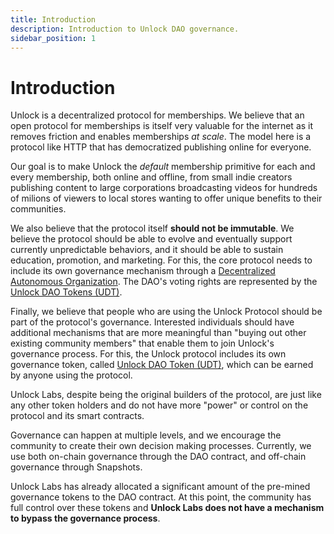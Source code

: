 ```yaml
---
title: Introduction
description: Introduction to Unlock DAO governance.
sidebar_position: 1
---
```


# Introduction

Unlock is a decentralized protocol for memberships. We believe that an open protocol for memberships is itself very valuable for the internet as it removes friction and enables memberships _at scale_. The model here is a protocol like HTTP that has democratized publishing online for everyone.

Our goal is to make Unlock the _default_ membership primitive for each and every membership, both online and offline, from small indie creators publishing content to large corporations broadcasting videos for hundreds of milions of viewers to local stores wanting to offer unique benefits to their communities.

We also believe that the protocol itself **should not be immutable**. We believe the protocol should be able to evolve and eventually support currently unpredictable behaviors, and it should be able to sustain education, promotion, and marketing. For this, the core protocol needs to include its own governance mechanism through a [Decentralized Autonomous Organization](./unlock-dao.md). The DAO's voting rights are represented by the [Unlock DAO Tokens (UDT)](./unlock-dao-tokens.mdx).

Finally, we believe that people who are using the Unlock Protocol should be part of the protocol's governance. Interested individuals should have additional mechanisms that are more meaningful than "buying out other existing community members" that enable them to join Unlock's governance process. For this, the Unlock protocol includes its own governance token, called [Unlock DAO Token (UDT)](./unlock-dao-tokens.mdx), which can be earned by anyone using the protocol.

Unlock Labs, despite being the original builders of the protocol, are just like any other token holders and do not have more "power" or control on the protocol and its smart contracts.

Governance can happen at multiple levels, and we encourage the community to create their own decision making processes. Currently, we use both on-chain governance through the DAO contract, and off-chain governance through Snapshots.

Unlock Labs has already allocated a significant amount of the pre-mined governance tokens to the DAO contract. At this point, the community has full control over these tokens and **Unlock Labs does not have a mechanism to bypass the governance process**.
